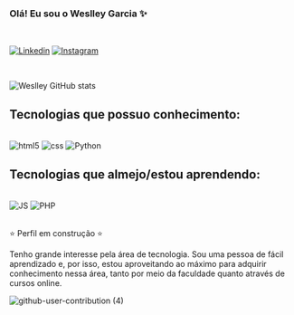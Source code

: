 ### Olá! Eu sou o Weslley Garcia ✨

<br/>

[![Linkedin](https://img.shields.io/badge/LinkedIn-0077B5?style=for-the-badge&logo=linkedin&logoColor=white)](https://www.linkedin.com/in/weslley-garcia-b033b8181/)
[![Instagram](https://img.shields.io/badge/Instagram-E4405F?style=for-the-badge&logo=instagram&logoColor=white)](https://www.instagram.com/yelley.w)

<br/>

![Weslley GitHub stats](https://github-readme-stats.vercel.app/api?username=wvgdev&show_icons=true&theme=onedark)

## Tecnologias que possuo conhecimento:

<div style="display: inline_block"><br/>
<img text-align="center" alt="html5" src="https://img.shields.io/badge/HTML-239120?style=for-the-badge&logo=html5&logoColor=white"/> 
<img text-align="center" alt="css" src="https://img.shields.io/badge/CSS-239120?&style=for-the-badge&logo=css3&logoColor=white"/>
<img text-align="center" alt="Python" src="https://img.shields.io/badge/Python-3776AB?style=for-the-badge&logo=python&logoColor=white"/>


## Tecnologias que almejo/estou aprendendo:
<br/>
<img text-align="center" alt="JS" src="https://img.shields.io/badge/JavaScript-F7DF1E?style=for-the-badge&logo=javascript&logoColor=black"/>
<img text-align="center" alt="PHP" src="https://img.shields.io/badge/PHP-777BB4?style=for-the-badge&logo=php&logoColor=white"/>

</br>
</br>

⭐ Perfil em construção ⭐

Tenho grande interesse pela área de tecnologia. Sou uma pessoa de fácil aprendizado e, por isso, estou aproveitando ao máximo para adquirir conhecimento nessa área, tanto por meio da faculdade quanto através de cursos online.

![github-user-contribution (4)](https://github.com/user-attachments/assets/f60857f6-c581-4033-a299-cc51075835b6)
